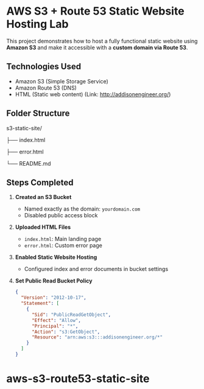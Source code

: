 # AWS S3 + Route 53 Static Website Hosting Lab

This project demonstrates how to host a fully functional static website using **Amazon S3** and make it accessible with a **custom domain via Route 53**.

##  Technologies Used
- Amazon S3 (Simple Storage Service)
- Amazon Route 53 (DNS)
- HTML (Static web content) (Link: http://addisonengineer.org/)

##  Folder Structure

s3-static-site/

├── index.html

├── error.html

└── README.md


## Steps Completed

1. **Created an S3 Bucket**
   - Named exactly as the domain: `yourdomain.com`
   - Disabled public access block

2. **Uploaded HTML Files**
   - `index.html`: Main landing page
   - `error.html`: Custom error page

3. **Enabled Static Website Hosting**
   - Configured index and error documents in bucket settings

4. **Set Public Read Bucket Policy**
   ```json
   {
     "Version": "2012-10-17",
     "Statement": [
       {
         "Sid": "PublicReadGetObject",
         "Effect": "Allow",
         "Principal": "*",
         "Action": "s3:GetObject",
         "Resource": "arn:aws:s3:::addisonengineer.org/*"
       }
     ]
   }
# aws-s3-route53-static-site
